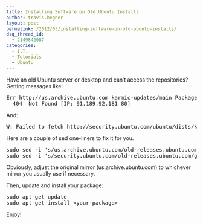 ```yaml
---
title: Installing Software on Old Ubuntu Installs
author: travis.hegner
layout: post
permalink: /2012/03/installing-software-on-old-ubuntu-installs/
dsq_thread_id:
  - 2149842087
categories:
  - I.T.
  - Tutorials
  - Ubuntu
---
```

Have an old Ubuntu server or desktop and can&#8217;t access the repositories? Getting messages like:

<pre>Err http://us.archive.ubuntu.com karmic-updates/main Packages
  404  Not Found [IP: 91.189.92.181 80]</pre>

And:

<pre>W: Failed to fetch http://security.ubuntu.com/ubuntu/dists/karmic-security/main/binary-i386/Packages.gz  404  Not Found [IP: 91.189.92.167 80]</pre>

Here are a couple of sed one-liners to fix it for you.

<pre>sudo sed -i 's/us.archive.ubuntu.com/old-releases.ubuntu.com/g' /etc/apt/sources.list
sudo sed -i 's/security.ubuntu.com/old-releases.ubuntu.com/g' /etc/apt/sources.list</pre>

Obviously, adjust the original mirror (us.archive.ubuntu.com) to whichever mirror you usually use if necessary.

Then, update and install your package:

<pre>sudo apt-get update
sudo apt-get install &lt;your-package&gt;</pre>

Enjoy!